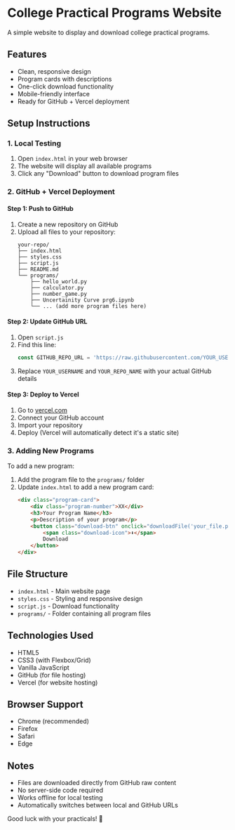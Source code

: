 # College Practical Programs Website

A simple website to display and download college practical programs.

## Features

- Clean, responsive design
- Program cards with descriptions
- One-click download functionality
- Mobile-friendly interface
- Ready for GitHub + Vercel deployment

## Setup Instructions

### 1. Local Testing

1. Open `index.html` in your web browser
2. The website will display all available programs
3. Click any "Download" button to download program files

### 2. GitHub + Vercel Deployment

#### Step 1: Push to GitHub
1. Create a new repository on GitHub
2. Upload all files to your repository:
   ```
   your-repo/
   ├── index.html
   ├── styles.css
   ├── script.js
   ├── README.md
   └── programs/
       ├── hello_world.py
       ├── calculator.py
       ├── number_game.py
       ├── Uncertainity Curve prg6.ipynb
       └── ... (add more program files here)
   ```

#### Step 2: Update GitHub URL
1. Open `script.js`
2. Find this line:
   ```javascript
   const GITHUB_REPO_URL = 'https://raw.githubusercontent.com/YOUR_USERNAME/YOUR_REPO_NAME/main/programs/';
   ```
3. Replace `YOUR_USERNAME` and `YOUR_REPO_NAME` with your actual GitHub details

#### Step 3: Deploy to Vercel
1. Go to [vercel.com](https://vercel.com)
2. Connect your GitHub account
3. Import your repository
4. Deploy (Vercel will automatically detect it's a static site)

### 3. Adding New Programs

To add a new program:

1. Add the program file to the `programs/` folder
2. Update `index.html` to add a new program card:
   ```html
   <div class="program-card">
       <div class="program-number">XX</div>
       <h3>Your Program Name</h3>
       <p>Description of your program</p>
       <button class="download-btn" onclick="downloadFile('your_file.py', 'Program XX')">
           <span class="download-icon">⬇</span>
           Download
       </button>
   </div>
   ```

## File Structure

- `index.html` - Main website page
- `styles.css` - Styling and responsive design
- `script.js` - Download functionality
- `programs/` - Folder containing all program files

## Technologies Used

- HTML5
- CSS3 (with Flexbox/Grid)
- Vanilla JavaScript
- GitHub (for file hosting)
- Vercel (for website hosting)

## Browser Support

- Chrome (recommended)
- Firefox
- Safari
- Edge

## Notes

- Files are downloaded directly from GitHub raw content
- No server-side code required
- Works offline for local testing
- Automatically switches between local and GitHub URLs

Good luck with your practicals! 🚀